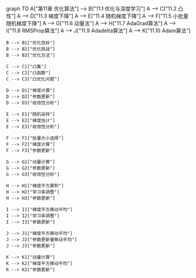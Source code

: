 graph TD
    A["第11章 优化算法"] --> B["11.1 优化与深度学习"]
    A --> C["11.2 凸性"]
    A --> D["11.3 梯度下降"]
    A --> E["11.4 随机梯度下降"]
    A --> F["11.5 小批量随机梯度下降"]
    A --> G["11.6 动量法"]
    A --> H["11.7 AdaGrad算法"]
    A --> I["11.8 RMSProp算法"]
    A --> J["11.9 Adadelta算法"]
    A --> K["11.10 Adam算法"]
    
    B --> B1["优化目标"]
    B --> B2["优化挑战"]
    B --> B3["优化方法"]
    
    C --> C1["凸集"]
    C --> C2["凸函数"]
    C --> C3["凸优化问题"]
    
    D --> D1["梯度计算"]
    D --> D2["参数更新"]
    D --> D3["收敛性分析"]
    
    E --> E1["随机采样"]
    E --> E2["梯度估计"]
    E --> E3["收敛性分析"]
    
    F --> F1["批量大小选择"]
    F --> F2["梯度计算"]
    F --> F3["参数更新"]
    
    G --> G1["动量计算"]
    G --> G2["参数更新"]
    G --> G3["收敛性分析"]
    
    H --> H1["梯度平方累积"]
    H --> H2["学习率调整"]
    H --> H3["参数更新"]
    
    I --> I1["梯度平方移动平均"]
    I --> I2["学习率调整"]
    I --> I3["参数更新"]
    
    J --> J1["梯度平方移动平均"]
    J --> J2["参数更新量移动平均"]
    J --> J3["参数更新"]
    
    K --> K1["动量计算"]
    K --> K2["梯度平方移动平均"]
    K --> K3["参数更新"] 